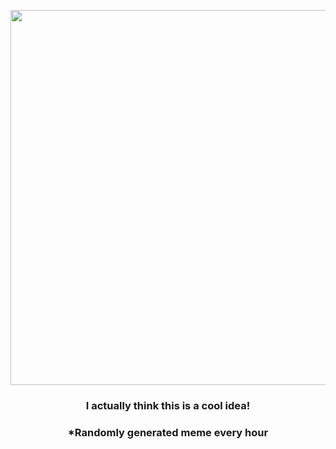<p align="center">
        <img src="https://i.redd.it/4c8mfj65yqy91.jpg" width="600" height="600">
        </p>
        <h3 align="center">I actually think this is a cool idea!</h3>
        <h3 align="center">*Randomly generated meme every hour</h3>
    